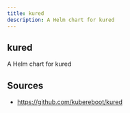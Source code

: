 ```yaml
---
title: kured
description: A Helm chart for kured
---
```


## kured

A Helm chart for kured

## Sources

- https://github.com/kubereboot/kured
